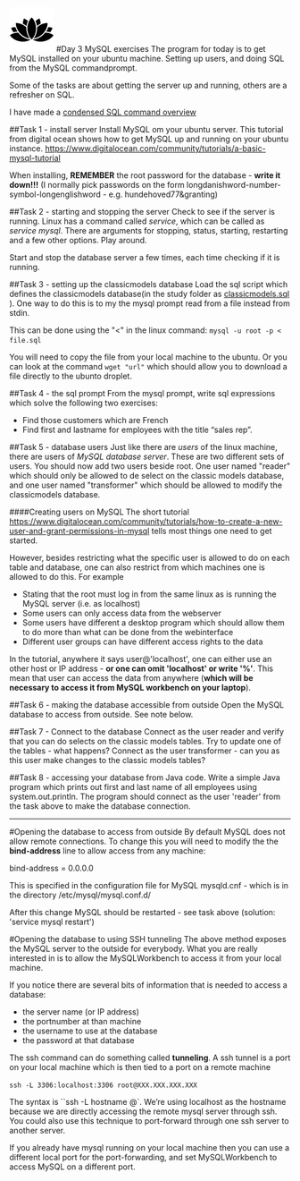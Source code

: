 ![Alt text](../img/lotussm.png)
#Day 3 MySQL exercises
The program for today is to get MySQL installed on your ubuntu machine. Setting up users, and doing SQL from the MySQL commandprompt.

Some of the tasks are about getting the server up and running, others are a refresher on SQL.

I have made a [condensed SQL command overview](../SQL_commands.md)

##Task 1 - install server
Install MySQL om your ubuntu server.
This tutorial from digital ocean shows how to get MySQL up and running on your ubuntu instance.
<https://www.digitalocean.com/community/tutorials/a-basic-mysql-tutorial>

When installing, **REMEMBER** the root password for the database - **write it down!!!**
(I normally pick passwords on the form longdanishword-number-symbol-longenglishword - e.g. hundehoved77&granting)

##Task 2 - starting and stopping the server
Check to see if the server is running. Linux has a command called _service_, which can be called as _service mysql_. There are arguments for stopping, status, starting, restarting and a few other options. Play around.

Start and stop the database server a few times, each time checking if it is running.

##Task 3 - setting up the classicmodels database
Load the sql script which defines the classicmodels database(in the study folder as [classicmodels.sql](classicmodels.sql) ). 
One way to do this is to my the mysql prompt read from a file instead from stdin. 

This can be done using the "<" in the linux command:
`mysql -u root -p < file.sql`

You will need to copy the file from your local machine to the ubuntu. Or you can look at the command `wget "url"` which should allow you to download a file directly to the ubunto droplet.

##Task 4 - the sql prompt
From the mysql prompt, write sql expressions which solve the following two exercises:

* Find those customers which are French
* Find first and lastname for employees with the title “sales rep”.

##Task 5 - database users
Just like there are _users_ of the linux machine, there are users of _MySQL database server_. These are two different sets of users.
You should now add two users beside root. One user named "reader" which should only be allowed to de select on the classic models database, and one user named "transformer" which should be allowed to modify the classicmodels database.

####Creating users on MySQL
The short tutorial <https://www.digitalocean.com/community/tutorials/how-to-create-a-new-user-and-grant-permissions-in-mysql> tells most things one need to get started.

However, besides restricting what the specific user is allowed to do on each table and database, one can also restrict from which machines one is allowed to do this. For example

* Stating that the root must log in from the same linux as is running the MySQL server (i.e. as localhost)
* Some users can only access data from the webserver
* Some users have different a desktop program which should allow them to do more than what can be done from the webinterface
* Different user groups can have different access rights to the data

In the tutorial, anywhere it says user@'localhost', one can either use an other host or IP address - **or one can omit 'localhost' or write '%'**. This mean that user can access the data from anywhere (**which will be necessary to access it from MySQL workbench on your laptop**).

##Task 6 - making the database accessible from outside
Open the MySQL database to access from outside. See note below.

##Task 7 - Connect to the database 
Connect as the user reader and verify that you can do selects on the classic models tables.
Try to update one of the tables - what happens?
Connect as the user transformer - can you as this user make changes to the classic models tables?

##Task 8 - accessing your database from Java code.
Write a simple Java program which prints out first and last name of all employees using system.out.println. The program should connect as the user 'reader' from the task above to make the database connection.

----
#Opening the database to access from outside 
By default MySQL does not allow remote connections. To change this you will need to modify the  the **bind-address** line to allow access from any machine:

bind-address = 0.0.0.0

This is specified in the configuration file for MySQL mysqld.cnf - which is in the directory /etc/mysql/mysql.conf.d/

After this change MySQL should be restarted - see task above (solution: 'service mysql restart')

#Opening the database to using SSH tunneling
The above method exposes the MySQL server to the outside for everybody. What you are really interested in is to allow the MySQLWorkbench to access it from your local machine. 

If you notice there are several bits of information that is needed to access a database:

* the server name (or IP address)
* the portnumber at than machine
* the username to use at the database
* the password at that database

The ssh command can do something called **tunneling**. A ssh tunnel is a port on your local machine which is then tied to a port on a remote machine

``ssh -L 3306:localhost:3306 root@XXX.XXX.XXX.XXX``

The syntax is ``ssh -L <localport>hostname<remoteport> <username>@<servername>`. We’re using localhost as the hostname because we are directly accessing the remote mysql server through ssh. You could also use this technique to port-forward through one ssh server to another server.

If you already have mysql running on your local machine then you can use a different local port for the port-forwarding, and set MySQLWorkbench to access MySQL on a different port.

